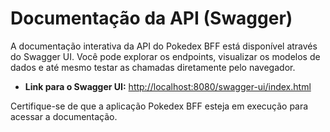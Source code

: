 # Documentação da API (Swagger)

A documentação interativa da API do Pokedex BFF está disponível através do Swagger UI. Você pode explorar os endpoints, visualizar os modelos de dados e até mesmo testar as chamadas diretamente pelo navegador.

*   **Link para o Swagger UI:** [http://localhost:8080/swagger-ui/index.html](http://localhost:8080/swagger-ui/index.html)

Certifique-se de que a aplicação Pokedex BFF esteja em execução para acessar a documentação.
